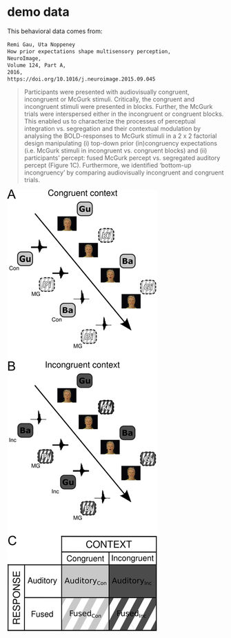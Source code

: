 # demo data

This behavioral data comes from:

    Remi Gau, Uta Noppeney
    How prior expectations shape multisensory perception,
    NeuroImage,
    Volume 124, Part A,
    2016,
    https://doi.org/10.1016/j.neuroimage.2015.09.045

> Participants were presented with audiovisually congruent, incongruent or
> McGurk stimuli. Critically, the congruent and incongruent stimuli were
> presented in blocks. Further, the McGurk trials were interspersed either in
> the incongruent or congruent blocks. This enabled us to characterize the
> processes of perceptual integration vs. segregation and their contextual
> modulation by analysing the BOLD-responses to McGurk stimuli in a 2 x 2
> factorial design manipulating (i) top-down prior (in)congruency expectations
> (i.e. McGurk stimuli in incongruent vs. congruent blocks) and (ii)
> participants’ percept: fused McGurk percept vs. segregated auditory percept
> (Figure 1C). Furthermore, we identified ‘bottom-up incongruency’ by comparing
> audiovisually incongruent and congruent trials.

![](data/Figure_1.png)
